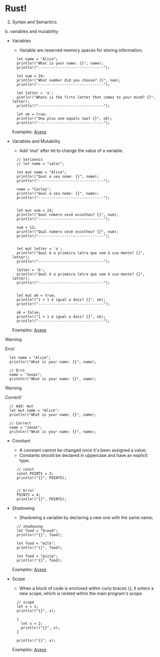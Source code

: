 # Rust!

2. Syntax and Semantics

b. variables and mutability;

- Variables

  - Variable are reserved memory spaces for storing information;

  ```
    let name = "Alice";
    println!("What is your name: {}", name);
    println!("------------------------------");

    let num = 24;
    println!("What number did you choose? {}", num);
    println!("------------------------------");

    let letter = 'a';
    pintln!("Whats is the firts letter that comes to your mind? {}", letter);
    println!("------------------------------");

    let ok = true;
    println!("One plus one equals two? {}", ok);
    println!("------------------------------");

  ```

  Examples: 
  [Acess](https://play.rust-lang.org/?version=stable&mode=debug&edition=2021&gist=8433dc0e04c73205f692933d53514b12)


- Variables and Mutability

  - Add 'mut' after let to change the value of a variable.

  ```
    // Variaveis
    // let nome = "valor";
  
    let mut name = "Alice";
    println!("Qual o seu nome: {}", name);
    println!("------------------------------");
      
    name = "Carlos";
    println!("Qual o seu nome: {}", name);
    println!("------------------------------");
      

    let mut num = 24;
    println!("Qual número você escolheu? {}", num);
    println!("------------------------------");
      
    num = 12;
    println!("Qual número você escolheu? {}", num);
    println!("------------------------------");
      

    let mut letter = 'a';
    println!("Qual é a primeira letra que vem à sua mente? {}", letter);
    println!("------------------------------");
      
    letter = 'b';
    println!("Qual é a primeira letra que vem à sua mente? {}", letter);
    println!("------------------------------");
      

    let mut ok = true;
    println!("1 + 1 é igual a dois? {}", ok);
    println!("------------------------------");

    ok = false;
    println!("1 + 1 é igual a dois? {}", ok);
    println!("------------------------------");

  ```

  Examples: 
  [Acess](https://play.rust-lang.org/?version=stable&mode=debug&edition=2021&gist=1f539fc55724489f8dda00e02fe2c14f)


> [!WARNING]
> Erro!


  ```
    let name = "Alice";
    println!("What is your name: {}", name);

    // Erro
    name = "Jonas";
    pritnln!("What is your name: {}", name);

  ```

> [!WARNING]
> Correct!


  ```
    // Add: mut
    let mut name = "Alice";
    println!("What is your name: {}", name);

    // Correct
    name = "Jonas";
    pritnln!("What is your name: {}", name);

  ```

- Constant

  - A constant cannot be changed once it's been assigned a value;
  - Constants should be declared in uppercase and have an explicit type.

  ```
    // const
    const POINTS = 3;
    println!("{}", POINTS);


    // Erro!
    POINTS = 4;
    println!("{}", POINTS);

  ```

- Shadowing

  - Shadowing a variable by declaring a new one with the same name;

  ```
    // shadowing
    let food = "bread";
    println!("{}", food);

    let food = "milk";
    println!("{}", food);

    let food = "pizza";
    println!("{}", food);

  ```

  Examples:
  [Acess](https://play.rust-lang.org/?version=stable&mode=debug&edition=2021&gist=df8f098992b4bf3a61ee22f1663dbcb4)

- Scope

  - When a block of code is enclosed within curly braces {}, it enters a new scope, which is nested within the main program's scope.

  ```
    // scope
    let x = 1;
    println!("{}", x);

    {
      let x = 2;
      println!("{}", x);
    }

    println!("{}", x);

  ```

  Examples:
  [Acess](https://play.rust-lang.org/?version=stable&mode=debug&edition=2021&gist=023a467eb4c4a7b4dbce9d12eeb05620)
